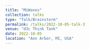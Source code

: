 ```yaml
---
title: "MiWaves"
collection: talks
type: "Talk/Brainstorm"
permalink: /talks/2022-10-05-talk-3
venue: "d3c Think Tank"
date: 2022-10-05
location: "Ann Arbor, MI, USA"
---
```

